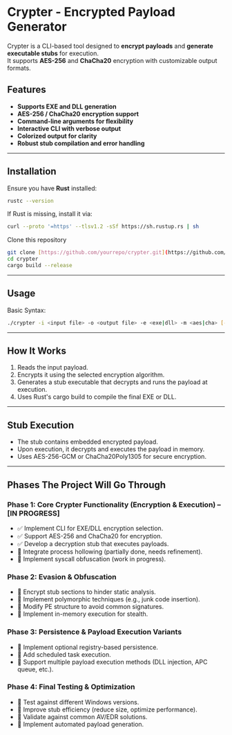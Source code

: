 # Crypter - Encrypted Payload Generator

Crypter is a CLI-based tool designed to **encrypt payloads** and **generate executable stubs** for execution.  
It supports **AES-256** and **ChaCha20** encryption with customizable output formats.

## Features
-  **Supports EXE and DLL generation**
-  **AES-256 / ChaCha20 encryption support**
-  **Command-line arguments for flexibility**
-  **Interactive CLI with verbose output**
-  **Colorized output for clarity**
-  **Robust stub compilation and error handling**

---

## Installation

Ensure you have **Rust** installed:
```sh
rustc --version
```
If Rust is missing, install it via:
```sh
curl --proto '=https' --tlsv1.2 -sSf https://sh.rustup.rs | sh
```
Clone this repository 
```sh
git clone [https://github.com/yourrepo/crypter.git](https://github.com/daemon-reconfig/Cryptr.git)
cd crypter
cargo build --release
```
---

## Usage

Basic Syntax:
```sh
./crypter -i <input file> -o <output file> -e <exe|dll> -m <aes|cha> [-v]
```
---

## How It Works
1) Reads the input payload.
2) Encrypts it using the selected encryption algorithm.
3) Generates a stub executable that decrypts and runs the payload at execution.
4) Uses Rust's cargo build to compile the final EXE or DLL.

---

## Stub Execution
- The stub contains embedded encrypted payload.
- Upon execution, it decrypts and executes the payload in memory.
- Uses AES-256-GCM or ChaCha20Poly1305 for secure encryption.

---

## Phases The Project Will Go Through

### Phase 1: Core Crypter Functionality (Encryption & Execution) – [IN PROGRESS]
- ✅ Implement CLI for EXE/DLL encryption selection.
- ✅ Support AES-256 and ChaCha20 for encryption.
- ✅ Develop a decryption stub that executes payloads.
- 🔄 Integrate process hollowing (partially done, needs refinement).
- 🔄 Implement syscall obfuscation (work in progress).

### Phase 2: Evasion & Obfuscation
- 🔲 Encrypt stub sections to hinder static analysis.
- 🔲 Implement polymorphic techniques (e.g., junk code insertion).
- 🔲 Modify PE structure to avoid common signatures.
- 🔲 Implement in-memory execution for stealth.

### Phase 3: Persistence & Payload Execution Variants
- 🔲 Implement optional registry-based persistence.
- 🔲 Add scheduled task execution.
- 🔲 Support multiple payload execution methods (DLL injection, APC queue, etc.).

### Phase 4: Final Testing & Optimization
- 🔲 Test against different Windows versions.
- 🔲 Improve stub efficiency (reduce size, optimize performance).
- 🔲 Validate against common AV/EDR solutions.
- 🔲 Implement automated payload generation.


